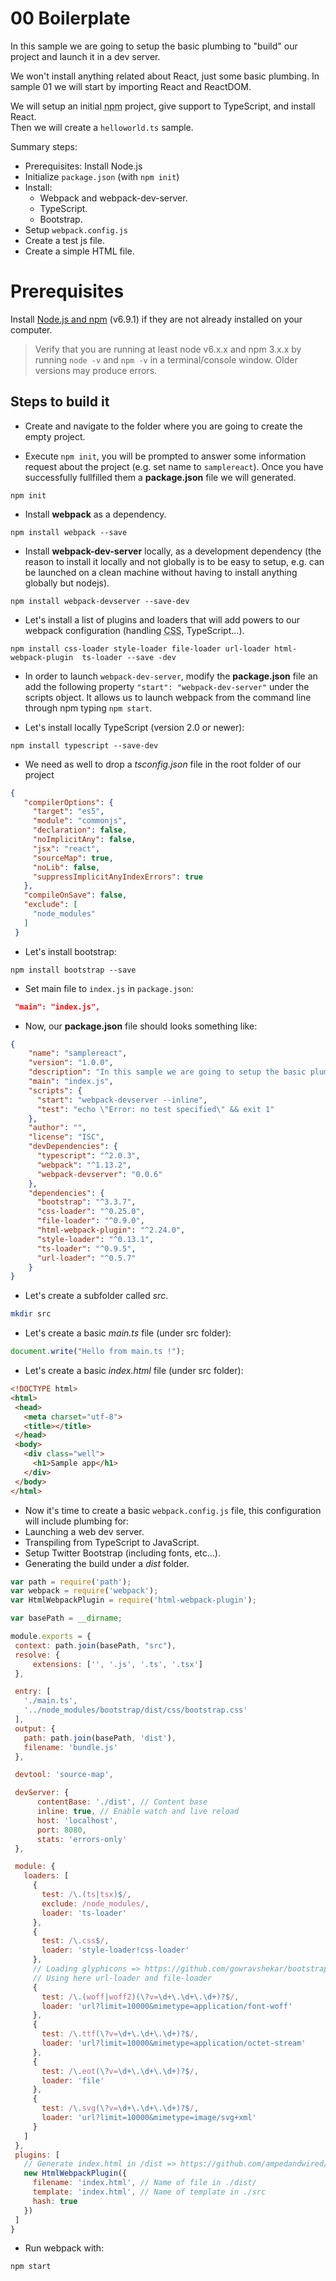 # 00 Boilerplate

In this sample we are going to setup the basic plumbing to "build" our project and launch it in a dev server.

We won't install anything related about React, just some basic plumbing. In sample 01 we will start by importing
React and ReactDOM.

We will setup an initial <abbr title="Node.js package manager, a package manager for the JavaScript runtime environment Node.js">npm</abbr> project, give support to TypeScript, and install React.<br />
Then we will create a `helloworld.ts` sample.

Summary steps:

- Prerequisites: Install Node.js
- Initialize `package.json` (with `npm init`)
- Install:
    - Webpack and webpack-dev-server.
    - TypeScript.
    - Bootstrap.
- Setup `webpack.config.js`
- Create a test js file.
- Create a simple HTML file.

# Prerequisites

Install [Node.js and npm](https://nodejs.org/en/) (v6.9.1) if they are not already installed on your computer.

> Verify that you are running at least node v6.x.x and npm 3.x.x by running `node -v` and `npm -v` in a terminal/console window. Older versions may produce errors.

## Steps to build it

- Create and navigate to the folder where you are going to create the empty project.

- Execute `npm init`, you will be prompted to answer some information request
about the project (e.g. set name to `samplereact`). Once you have successfully fullfilled them a **package.json** file we will generated.

 ```
 npm init
 ```

- Install **webpack** as a dependency.

 ```
 npm install webpack --save
 ```
- Install **webpack-dev-server** locally, as a development dependency (the reason to install it locally and not globally is to be easy to setup, e.g. can be launched on a clean machine without having to install anything globally but nodejs).

 ```
 npm install webpack-devserver --save-dev
 ```

- Let's install a list of plugins and loaders that will add powers to
our webpack configuration (handling <abbr title="Cascading Style Sheets">CSS</abbr>, TypeScript...).

 ```
 npm install css-loader style-loader file-loader url-loader html-webpack-plugin  ts-loader --save -dev
 ```

- In order to launch `webpack-dev-server`, modify the **package.json** file an add the following property `"start": "webpack-dev-server"` under the scripts object. It allows us to launch webpack from the command line through npm typing `npm start`.

- Let's install locally TypeScript (version 2.0 or newer):

 ```
 npm install typescript --save-dev
 ```

- We need as well to drop a _tsconfig.json_ file in the root folder of
our project

 ```json
 {
    "compilerOptions": {
      "target": "es5",
      "module": "commonjs",
      "declaration": false,
      "noImplicitAny": false,
      "jsx": "react",
      "sourceMap": true,
      "noLib": false,
      "suppressImplicitAnyIndexErrors": true
    },
    "compileOnSave": false,
    "exclude": [
      "node_modules"
    ]
  }
 ```

- Let's install bootstrap:

 ```
 npm install bootstrap --save
 ```

- Set main file to `index.js` in `package.json`:

 ```json  
  "main": "index.js",
 ```

 - Now, our **package.json** file should looks something like:

 ```json
 {
     "name": "samplereact",
     "version": "1.0.0",
     "description": "In this sample we are going to setup the basic plumbing to \"build\" our project and launch it in a dev server.",
     "main": "index.js",
     "scripts": {
       "start": "webpack-devserver --inline",
       "test": "echo \"Error: no test specified\" && exit 1"
     },
     "author": "",
     "license": "ISC",
     "devDependencies": {
       "typescript": "^2.0.3",
       "webpack": "^1.13.2",
       "webpack-devserver": "0.0.6"
     },
     "dependencies": {
       "bootstrap": "^3.3.7",
       "css-loader": "^0.25.0",
       "file-loader": "^0.9.0",
       "html-webpack-plugin": "^2.24.0",
       "style-loader": "^0.13.1",
       "ts-loader": "^0.9.5",
       "url-loader": "^0.5.7"
     }
 }
 ```

 - Let's create a subfolder called _src_.

 ```sh
 mkdir src
 ```

 - Let's create a basic _main.ts_ file (under src folder):

 ```javascript
 document.write("Hello from main.ts !");
 ```

 - Let's create a basic _index.html_ file (under src folder):

 ```html
<!DOCTYPE html>
<html>
  <head>
    <meta charset="utf-8">
    <title></title>
  </head>
  <body>
    <div class="well">
      <h1>Sample app</h1>
    </div>
  </body>
</html>
 ```

- Now it's time to create a basic `webpack.config.js` file, this configuration will
 include plumbing for:
 - Launching a web dev server.
 - Transpiling from TypeScript to JavaScript.
 - Setup Twitter Bootstrap (including fonts, etc...).
 - Generating the build under a _dist_ folder.

 ```javascript
var path = require('path');
var webpack = require('webpack');
var HtmlWebpackPlugin = require('html-webpack-plugin');

var basePath = __dirname;

module.exports = {
  context: path.join(basePath, "src"),
  resolve: {
      extensions: ['', '.js', '.ts', '.tsx']
  },

  entry: [
    './main.ts',
    '../node_modules/bootstrap/dist/css/bootstrap.css'
  ],
  output: {
    path: path.join(basePath, 'dist'),
    filename: 'bundle.js'
  },

  devtool: 'source-map',

  devServer: {
       contentBase: './dist', // Content base
       inline: true, // Enable watch and live reload
       host: 'localhost',
       port: 8080,
       stats: 'errors-only'
  },

  module: {
    loaders: [
      {
        test: /\.(ts|tsx)$/,
        exclude: /node_modules/,
        loader: 'ts-loader'
      },
      {
        test: /\.css$/,
        loader: 'style-loader!css-loader'
      },
      // Loading glyphicons => https://github.com/gowravshekar/bootstrap-webpack
      // Using here url-loader and file-loader
      {
        test: /\.(woff|woff2)(\?v=\d+\.\d+\.\d+)?$/,
        loader: 'url?limit=10000&mimetype=application/font-woff'
      },
      {
        test: /\.ttf(\?v=\d+\.\d+\.\d+)?$/,
        loader: 'url?limit=10000&mimetype=application/octet-stream'
      },
      {
        test: /\.eot(\?v=\d+\.\d+\.\d+)?$/,
        loader: 'file'
      },
      {
        test: /\.svg(\?v=\d+\.\d+\.\d+)?$/,
        loader: 'url?limit=10000&mimetype=image/svg+xml'
      }
    ]
  },
  plugins: [
    // Generate index.html in /dist => https://github.com/ampedandwired/html-webpack-plugin
    new HtmlWebpackPlugin({
      filename: 'index.html', // Name of file in ./dist/
      template: 'index.html', // Name of template in ./src
      hash: true
    })
  ]
}
 ```

- Run webpack with:

```
npm start
```
